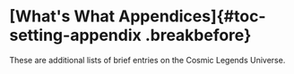 # [What's What Appendices]{#toc-setting-appendix .breakbefore}

These are additional lists of brief entries on the Cosmic Legends Universe.
